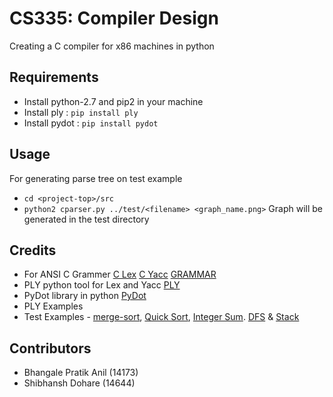 # CS335: Compiler Design
Creating a C compiler for x86 machines in python

Requirements
------------
* Install python-2.7 and pip2 in your machine
* Install ply : ```pip install ply```
* Install pydot : ```pip install pydot```

Usage
-----
For generating parse tree on test example
* ```cd <project-top>/src```
* ```python2 cparser.py ../test/<filename> <graph_name.png>```
Graph will be generated in the test directory

Credits
-------

* For ANSI C Grammer [C Lex](https://www.lysator.liu.se/c/ANSI-C-grammar-l.html) [C Yacc](https://www.lysator.liu.se/c/ANSI-C-grammar-y.html) [GRAMMAR](http://www.quut.com/c/ANSI-C-grammar-l-2011.html)
* PLY python tool for Lex and Yacc [PLY](https://github.com/dabeaz/ply)
* PyDot library in python [PyDot](https://github.com/erocarrera/pydot)
* PLY Examples
* Test Examples - [merge-sort](http://quiz.geeksforgeeks.org/merge-sort/), [Quick Sort](https://www.tutorialspoint.com/data_structures_algorithms/quick_sort_program_in_c.htm), [Integer Sum](https://www.programiz.com/c-programming/examples/sum-natural-numbers). [DFS](http://www.c-program-example.com/2011/10/c-program-to-implement-depth-first.html) & [Stack](http://www.programmingsimplified.com/c/data-structures/c-stack-implementation-using-array)

Contributors
------------
* Bhangale Pratik Anil (14173)
* Shibhansh Dohare (14644)